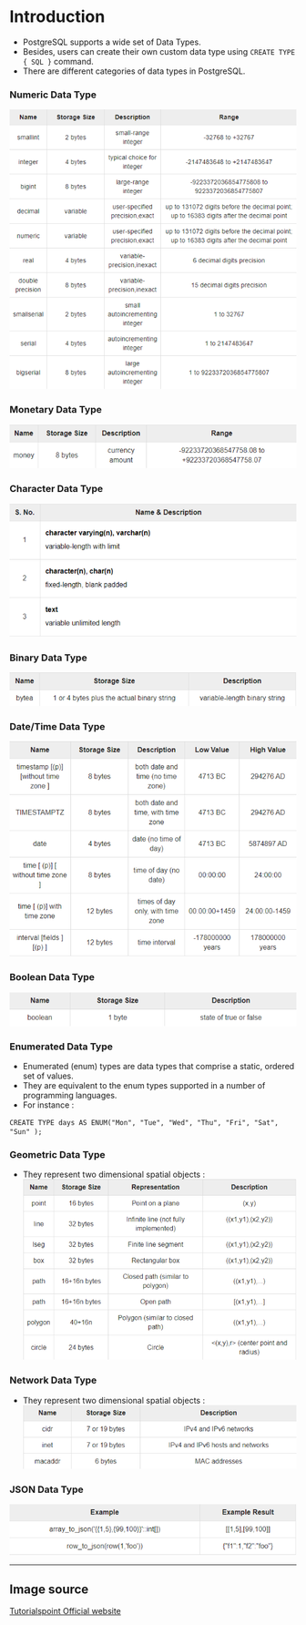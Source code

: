 # Introduction

- PostgreSQL supports a wide set of Data Types.
- Besides, users can create their own custom data type using `CREATE TYPE { SQL }` command.
- There are different categories of data types in PostgreSQL.

### Numeric Data Type

![num_image](../img/numeric_data_type.png)

### Monetary Data Type

![monetary_image](../img/monetary_data_type.png)

### Character Data Type

![char_image](../img/char_data_type.png)

### Binary Data Type

![bin_image](../img/bin_data_type.png)

### Date/Time Data Type

![date/time_image](../img/date_time_data_type.png)

### Boolean Data Type

![bool_image](../img/bool_data_type.png)

### Enumerated Data Type

- Enumerated (enum) types are data types that comprise a static, ordered set of values.
- They are equivalent to the enum types supported in a number of programming languages.
- For instance :

```postgresql
CREATE TYPE days AS ENUM("Mon", "Tue", "Wed", "Thu", "Fri", "Sat", "Sun" );
```

### Geometric Data Type

- They represent two dimensional spatial objects :
  ![geo_image](../img/geo_data_type.png)

### Network Data Type

- They represent two dimensional spatial objects :
  ![net_image](../img/net_data_type.png)

### JSON Data Type

![json_image](../img/json_data_type.png)

---

## Image source

[Tutorialspoint Official website](https://www.tutorialspoint.com/)
